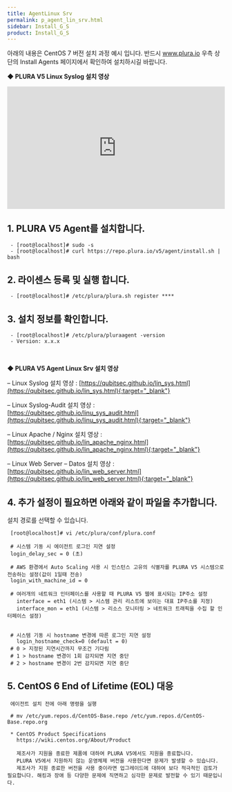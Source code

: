 ```yaml
---
title: AgentLinux Srv
permalink: p_agent_lin_srv.html
sidebar: Install_G_S
product: Install_G_S
---
```




아래의 내용은 CentOS 7 버전 설치 과정 예시 입니다.
반드시 www.plura.io 우측 상단의 Install Agents 페이지에서 확인하여 설치하시길 바랍니다.


__◆ PLURA V5 Linux Syslog 설치 영상__

<style>.embed-container { position: relative; padding-bottom: 56.25%; height: 0; overflow: hidden; max-width: 100%; } .embed-container iframe, .embed-container object, .embed-container embed { position: absolute; top: 0; left: 0; width: 100%; height: 100%; }</style><div class='embed-container'><iframe src='https://www.youtube.com/embed/TW7_NF1gF9g' frameborder='0' allowfullscreen></iframe></div>



## 1. PLURA V5 Agent를 설치합니다.

     - [root@localhost]# sudo -s
     - [root@localhost]# curl https://repo.plura.io/v5/agent/install.sh | bash

## 2. 라이센스 등록 및 실행 합니다.

     - [root@localhost]# /etc/plura/plura.sh register ****


## 3. 설치 정보를 확인합니다.

     - [root@localhost]# /etc/plura/pluraagent -version
     - Version: x.x.x

<br />

__◆ PLURA V5 Agent Linux Srv 설치 영상__

– Linux Syslog 설치 영상 : [https://qubitsec.github.io/lin_sys.html](https://qubitsec.github.io/lin_sys.html){:target="_blank"}

– Linux Syslog-Audit 설치 영상 : [https://qubitsec.github.io/linu_sys_audit.html](https://qubitsec.github.io/linu_sys_audit.html){:target="_blank"}

– Linux Apache / Nginx 설치 영상 : [https://qubitsec.github.io/lin_apache_nginx.html](https://qubitsec.github.io/lin_apache_nginx.html){:target="_blank"}

– Linux Web Server – Datos 설치 영상 : [https://qubitsec.github.io/lin_web_server.html](https://qubitsec.github.io/lin_web_server.html){:target="_blank"}




## 4. 추가 설정이 필요하면 아래와 같이 파일을 추가합니다.


설치 경로를 선택할 수 있습니다.


     [root@localhost]# vi /etc/plura/conf/plura.conf

     # 시스템 기동 시 에이전트 로그인 지연 설정
     login_delay_sec = 0 (초)

     # AWS 환경에서 Auto Scaling 사용 시 인스턴스 고유의 식별자를 PLURA V5 시스템으로 전송하는 설정(값이 1일때 전송)
     login_with_machine_id = 0

     # 여러개의 네트워크 인터페이스를 사용할 때 PLURA V5 웹에 표시되는 IP주소 설정
       interface = eth1 (시스템 > 시스템 관리 리스트에 보이는 대표 IP주소를 지정)
       interface_mon = eth1 (시스템 > 리소스 모니터링 > 네트워크 트래픽을 수집 할 인터페이스 설정)


     # 시스템 기동 시 hostname 변경에 따른 로그인 지연 설정
       login_hostname_check=0 (default = 0)
     # 0 > 지정된 지연시간까지 무조건 기다림
     # 1 > hostname 변경이 1회 감지되면 지연 중단
     # 2 > hostname 변경이 2번 감지되면 지연 중단




## 5. CentOS 6 End of Lifetime (EOL) 대응

     에이전트 설치 전에 아래 명령을 실행

     # mv /etc/yum.repos.d/CentOS-Base.repo /etc/yum.repos.d/CentOS-Base.repo.org

     * CentOS Product Specifications
       https://wiki.centos.org/About/Product

       제조사가 지원을 종료한 제품에 대하여 PLURA V5에서도 지원을 종료합니다.
       PLURA V5에서 지원하지 않는 운영체제 버전을 사용한다면 문제가 발생할 수 있습니다.
       제조사가 지원 종료한 버전을 사용 중이라면 업그레이드에 대하여 보다 적극적인 검토가 필요합니다. 해킹과 장애 등 다양한 문제에 직면하고 심각한 문제로 발전할 수 있기 때문입니다.
